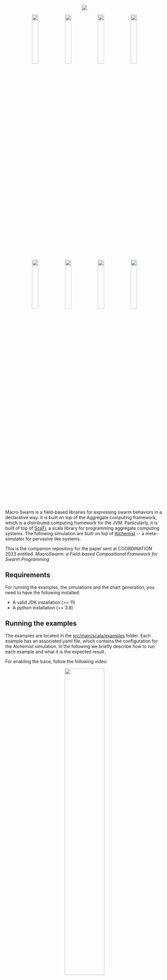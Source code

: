 <p align="center">
  <img src="https://user-images.githubusercontent.com/23448811/223975084-0bcc70fd-fdab-4ba9-a0ab-2f10f595e582.png">
</p>

<p align="center">
      <img width=20% src="https://user-images.githubusercontent.com/23448811/224010877-6f5c9d36-d348-4343-8b66-19f78778297e.gif">
      <img width=20% src="https://user-images.githubusercontent.com/23448811/224012332-290c81e1-effa-4cab-ae03-c603c116dd99.gif">
      <img width=20% src="https://user-images.githubusercontent.com/23448811/224012411-fbef5948-c546-49fa-b411-f5662831ef1b.gif">
      <img width=20% src="https://user-images.githubusercontent.com/23448811/224010942-178aea25-0fde-4bdd-b0e9-59709640cc30.gif">
      <img width=20% src="https://user-images.githubusercontent.com/23448811/224011009-411449cb-2b8e-4ebf-bc00-6fa8ba7a9120.gif">
      <img width=20% src="https://user-images.githubusercontent.com/23448811/224012578-d375de46-23c3-44e6-99cf-9d937548a1a5.gif">
      <img width=20% src="https://user-images.githubusercontent.com/23448811/224012699-0e29f217-66fb-44e7-b86e-85f6265e695e.gif">
      <img width=20% src="https://user-images.githubusercontent.com/23448811/224012742-b765aa73-dd31-4ffb-91a3-93c06e8b2750.gif">
</p>

Macro Swarm is a field-based libraries for expressing swarm behaviors in a declarative way.
It is built on top of the Aggregate computing framework, which is a distributed computing framework for the JVM.
Particularly, it is built of top of [ScaFi](https://scafi.github.io/), a scala library for programming aggregate computing systems. 
The following simulation are built on top of [Alchemist](http://alchemistsimulator.github.io/) -- a meta-simulator for pervasive like systems.

This is the companion repository for the paper sent at COORDINATION 2023 entitled: 
*MacroSwarm: a Field-based Compositional Framework for Swarm Programming*

## Requirements
For running the examples, the simulations and the chart generation, you need to have the following installed:

- A valid JDK installation (>= 11)
- A python installation (>= 3.8)

## Running the examples
The examples are located in the [src/main/scala/examples](src/main/scala/examples) folder.
Each example has an associated yaml file, which contains the configuration for the Alchemist simulation.
In the following we briefly describe how to run each example and what it is the expected result.

For enabling the trace, follow the following video:
<p align="center">
<img width=50% src="https://user-images.githubusercontent.com/23448811/225930534-7074d1ea-c79d-401b-835c-31d9a0961ddb.gif">
</p>


<details>
  <summary>Constant movement</summary>

| Example | Description | Command |
|--------| --- | --- |
| [src/main/scala/examples/ConstantMovement](src/main/scala/examples/ConstantMovement) | A swarm of agents moving in a straight line | `./gradlew runConstantMovementGraphic` |
<p align="center">
    <img width=80% src="https://user-images.githubusercontent.com/23448811/224010877-6f5c9d36-d348-4343-8b66-19f78778297e.gif">
</p>
</details>

<details>
  <summary>Explore</summary>

| Example | Description                              | Command |
|--------|------------------------------------------| --- |
| [src/main/scala/examples/Explore](src/main/scala/examples/Explore) | A swarm of agents exploring a fixed area | `./gradlew runConstantMovementGraphic` |

<p align="center">
    <img width=80% src="https://user-images.githubusercontent.com/23448811/224011009-411449cb-2b8e-4ebf-bc00-6fa8ba7a9120.gif">
</p>
</details>

<details>
  <summary>Obstacle Avoidance</summary>

| Example | Description                         | Command                                                                                         |
|--------|-------------------------------------|-------------------------------------------------------------------------------------------------|
| [src/main/scala/examples/ObstacleAvoidance](src/main/scala/examples/ObstacleAvoidance) | A swarm that try to avoid obstacles | `./gradlew runObstacleAvoidanceBigGraphic` or `./gradlew runObstacleAvoidanceMiddleGraphic` or `./gradlew runObstacleAvoidanceGraphic` |

<p align="center">
    <img width=80% src="https://user-images.githubusercontent.com/23448811/224012332-290c81e1-effa-4cab-ae03-c603c116dd99.gif">
</p>
</details>

<details>
  <summary>Towards Leader</summary>

| Example | Description                              | Command                             |
|--------|------------------------------------------|-------------------------------------|
| [src/main/scala/examples/TowardsLeader](src/main/scala/examples/TowardsLeader) | Nodes go towards a sink point (a leader) | `./gradlew runTowardsLeaderGraphic` |

<p align="center">
    <img width=80% src="https://user-images.githubusercontent.com/23448811/225931657-d0244288-cb74-491a-b27a-610e9bef70cc.gif">
</p>
</details>

<details>
  <summary>Spin Around a Leader</summary>

| Example | Description               | Command                          |
|--------|---------------------------|----------------------------------|
| [src/main/scala/examples/BranchingExample](src/main/scala/examples/BranchingExample) | Nodes spin aroud a leader | `./gradlew runSpinAroundGraphic` |

<p align="center">
    <img width=80% src="https://user-images.githubusercontent.com/23448811/224012411-fbef5948-c546-49fa-b411-f5662831ef1b.gif">
</p>
</details>

<details>
  <summary>Reynolds Flocking</summary>

| Example | Description                          | Command                            |
|--------|--------------------------------------|------------------------------------|
| [src/main/scala/examples/ReynoldFlock](src/main/scala/examples/ReynoldFlock) | Swarm moving following reynolds rule | `./gradlew runReynoldFlockGraphic` |

<p align="center">
    <img width=80% src="https://user-images.githubusercontent.com/23448811/224012578-d375de46-23c3-44e6-99cf-9d937548a1a5.gif">
</p>
</details>

<details>
  <summary>Team Formation (branching)</summary>

| Example | Description                              | Command                                |
|--------|------------------------------------------|----------------------------------------|
| [src/main/scala/examples/BranchingExample](src/main/scala/examples/BranchingExample) | Example of team formation through branch | `./gradlew runBranchingExampleGraphic` |

<p align="center">
    <img width=80% src="https://user-images.githubusercontent.com/23448811/224010942-178aea25-0fde-4bdd-b0e9-59709640cc30.gif">
</p>

</details>

<details>
  <summary>Team Formation (logical)</summary>

| Example | Description                                                        | Command                             |
|--------|--------------------------------------------------------------------|-------------------------------------|
| [src/main/scala/examples/TeamFormation](src/main/scala/examples/TeamFormation) | A swarm that create several sub-swarm based on spatial constraints | `./gradlew runTeamFormationGraphic` |

<p align="center">
    <img width=80% src="https://user-images.githubusercontent.com/23448811/225940078-2b28543c-dd0c-4b0b-9442-0edcfdc13a2f.gif">
</p>

</details>
<details>
  <summary>Shape Formation</summary>

| Example | Description                               | Command                        |
|--------|-------------------------------------------|--------------------------------|
| [src/main/scala/examples/AllShape](src/main/scala/examples/AllShape) | A swarm of nodes that form several shapes | `./gradlew runAllShapeGraphic` |

<p align="center">
    <img width=80% src="https://user-images.githubusercontent.com/23448811/225940078-2b28543c-dd0c-4b0b-9442-0edcfdc13a2f.gif">
</p>

</details>

For other examples, please refer to the [examples](src/main/yaml) folder. For each file, you can run the corresponding example with the following command:

```bash
./gradlew run<ExampleName>Graphic
```

### Simulation: Find and Rescue
With this API, we propose a use case study highlighting the ability of MacroSwarm to express complex
swarm behaviors. In our scenario, we want a fleet of drones to patrol a spatial
area of 1km^2. In this environment, dangerous situations may arise (e.g., a fire
breaks out, a person gets injured, etc.). 
In response to these situations, a drone
designated as a healer must approach the danger and resolve it. 
Exploration must be carried out in groups composed of at least one healer and several explorers,
who will help the healer identify alarm situations. 
Initially, 50 explorers and 5 healers are randomly positioned in this area. Each drone has a maximum speed
of approximately 20 km/h and a communication range of 100 meters. The alarm
situations are randomly generated at different times within the spatial area in
a [0, 50] minutes (simulated) timeframe. 
Each simulation run lasts 90 minutes, during which we expect the number of alarm situations to reach a minimum value

For more details, please refer to the companion paper.

#### Reproduce the results
To reproduce the results of the paper, you can run the following command:

```bash
./gradlew runRescueBatch
```
This will launch 64 simulations with different seeds. Each of them, will produce a csv file in the `data` folder.
In this repository, the data is already loaded, 
so you can directly run the following command to generate the plots:
```bash
pip install -r requirements.txt
python plotter.py
```
This will produce the following charts stored in charts/:

<img width=32% src="https://user-images.githubusercontent.com/23448811/232056242-7152346b-e6e7-4eb6-b8a9-c72c3cd6ada1.png">
<img width=32% src="https://user-images.githubusercontent.com/23448811/232056530-c6b14064-b1d5-4a38-8642-dc6d2be063ec.png">
<img width=32% src="https://user-images.githubusercontent.com/23448811/232056744-8b04d3d7-2430-454e-bdce-498ddb347069.png">
